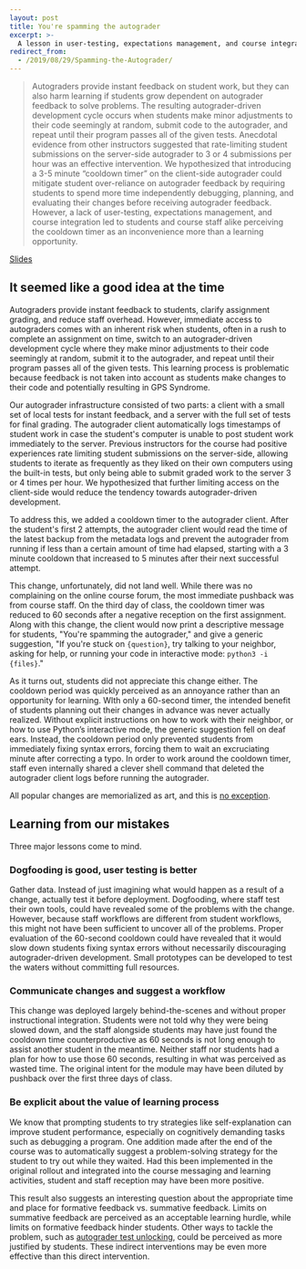 ```yaml
---
layout: post
title: You're spamming the autograder
excerpt: >-
  A lesson in user-testing, expectations management, and course integration.
redirect_from:
  - /2019/08/29/Spamming-the-Autograder/
---
```


> Autograders provide instant feedback on student work, but they can also harm learning if students grow dependent on autograder feedback to solve problems. The resulting autograder-driven development cycle occurs when students make minor adjustments to their code seemingly at random, submit code to the autograder, and repeat until their program passes all of the given tests. Anecdotal evidence from other instructors suggested that rate-limiting student submissions on the server-side autograder to 3 or 4 submissions per hour was an effective intervention. We hypothesized that introducing a 3-5 minute “cooldown timer” on the client-side autograder could mitigate student over-reliance on autograder feedback by requiring students to spend more time independently debugging, planning, and evaluating their changes before receiving autograder feedback. However, a lack of user-testing, expectations management, and course integration led to students and course staff alike perceiving the cooldown timer as an inconvenience more than a learning opportunity.

[Slides](https://docs.google.com/presentation/d/1WO7fxvEAZnfCv8oqTrbHjm5_a0uAkv4u8sw9bQ_mSqM/edit?usp=sharing)

## It seemed like a good idea at the time

Autograders provide instant feedback to students, clarify assignment grading, and reduce staff overhead. However, immediate access to autograders comes with an inherent risk when students, often in a rush to complete an assignment on time, switch to an autograder-driven development cycle where they make minor adjustments to their code seemingly at random, submit it to the autograder, and repeat until their program passes all of the given tests. This learning process is problematic because feedback is not taken into account as students make changes to their code and potentially resulting in GPS Syndrome.

Our autograder infrastructure consisted of two parts: a client with a small set of local tests for instant feedback, and a server with the full set of tests for final grading. The autograder client automatically logs timestamps of student work in case the student's computer is unable to post student work immediately to the server. Previous instructors for the course had positive experiences rate limiting student submissions on the server-side, allowing students to iterate as frequently as they liked on their own computers using the built-in tests, but only being able to submit graded work to the server 3 or 4 times per hour. We hypothesized that further limiting access on the client-side would reduce the tendency towards autograder-driven development.

To address this, we added a cooldown timer to the autograder client. After the student's first 2 attempts, the autograder client would read the time of the latest backup from the metadata logs and prevent the autograder from running if less than a certain amount of time had elapsed, starting with a 3 minute cooldown that increased to 5 minutes after their next successful attempt.

This change, unfortunately, did not land well. While there was no complaining on the online course forum, the most immediate pushback was from course staff. On the third day of class, the cooldown timer was reduced to 60 seconds after a negative reception on the first assignment. Along with this change, the client would now print a descriptive message for students, "You're spamming the autograder," and give a generic suggestion, "If you're stuck on `{question}`, try talking to your neighbor, asking for help, or running your code in interactive mode: `python3 -i {files}`."

As it turns out, students did not appreciate this change either. The cooldown period was quickly perceived as an annoyance rather than an opportunity for learning. WIth only a 60-second timer, the intended benefit of students planning out their changes in advance was never actually realized. Without explicit instructions on how to work with their neighbor, or how to use Python’s interactive mode, the generic suggestion fell on deaf ears. Instead, the cooldown period only prevented students from immediately fixing syntax errors, forcing them to wait an excruciating minute after correcting a typo. In order to work around the cooldown timer, staff even internally shared a clever shell command that deleted the autograder client logs before running the autograder.

All popular changes are memorialized as art, and this is [no exception][].

[no exception]: https://inst.eecs.berkeley.edu/~cs61a/su17/proj/scheme_gallery/#you-re-spamming-the-autograder

## Learning from our mistakes

Three major lessons come to mind.

### Dogfooding is good, user testing is better

Gather data. Instead of just imagining what would happen as a result of a change, actually test it before deployment. Dogfooding, where staff test their own tools, could have revealed some of the problems with the change. However, because staff workflows are different from student workflows, this might not have been sufficient to uncover all of the problems. Proper evaluation of the 60-second cooldown could have revealed that it would slow down students fixing syntax errors without necessarily discouraging autograder-driven development. Small prototypes can be developed to test the waters without committing full resources.

### Communicate changes and suggest a workflow

This change was deployed largely behind-the-scenes and without proper instructional integration. Students were not told why they were being slowed down, and the staff alongside students may have just found the cooldown time counterproductive as 60 seconds is not long enough to assist another student in the meantime. Neither staff nor students had a plan for how to use those 60 seconds, resulting in what was perceived as wasted time. The original intent for the module may have been diluted by pushback over the first three days of class.

### Be explicit about the value of learning process

We know that prompting students to try strategies like self-explanation can improve student performance, especially on cognitively demanding tasks such as debugging a program. One addition made after the end of the course was to automatically suggest a problem-solving strategy for the student to try out while they waited. Had this been implemented in the original rollout and integrated into the course messaging and learning activities, student and staff reception may have been more positive.

This result also suggests an interesting question about the appropriate time and place for formative feedback vs. summative feedback. Limits on summative feedback are perceived as an acceptable learning hurdle, while limits on formative feedback hinder students. Other ways to tackle the problem, such as [autograder test unlocking][], could be perceived as more justified by students. These indirect interventions may be even more effective than this direct intervention.

[autograder test unlocking]: https://youtu.be/polTBnMXGQI?t=2120

